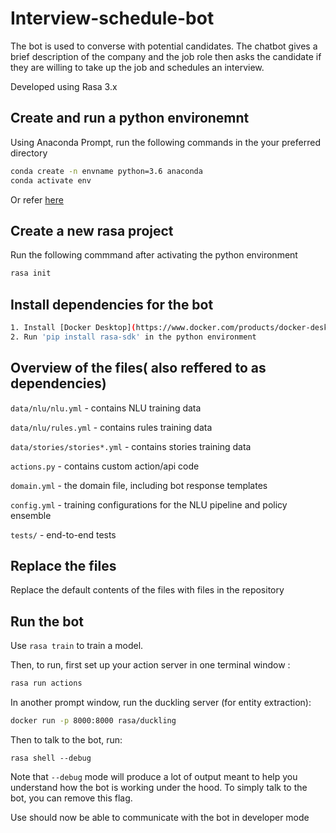 # Interview-schedule-bot

The bot is used to converse with potential candidates. The chatbot gives a brief description of the company and the job role then asks the candidate if they are willing to take up the job and schedules an interview.

Developed using Rasa 3.x

## Create and run a python environemnt 

Using Anaconda Prompt, run the following commands in the your preferred directory 
```bash
conda create -n envname python=3.6 anaconda
conda activate env
```
Or refer [here](https://www.geeksforgeeks.org/set-up-virtual-environment-for-python-using-anaconda/)

## Create a new rasa project

Run the following commmand after activating the python environment 
```bash
rasa init
```

## Install dependencies for the bot

```bash
1. Install [Docker Desktop](https://www.docker.com/products/docker-desktop/)
2. Run 'pip install rasa-sdk' in the python environment
```

## Overview of the files( also reffered to as dependencies)

`data/nlu/nlu.yml` - contains NLU training data

`data/nlu/rules.yml` - contains rules training data

`data/stories/stories*.yml` - contains stories training data

`actions.py` - contains custom action/api code

`domain.yml` - the domain file, including bot response templates

`config.yml` - training configurations for the NLU pipeline and policy ensemble

`tests/` - end-to-end tests

## Replace the files

Replace the default contents of the files with files in the repository 

## Run the bot

Use `rasa train` to train a model.

Then, to run, first set up your action server in one terminal window :
```bash
rasa run actions
```
In another prompt window, run the duckling server (for entity extraction):

```bash
docker run -p 8000:8000 rasa/duckling
```
Then to talk to the bot, run:
```
rasa shell --debug
```
Note that `--debug` mode will produce a lot of output meant to help you understand how the bot is working
under the hood. To simply talk to the bot, you can remove this flag.

Use should now be able to communicate with the bot in developer mode

